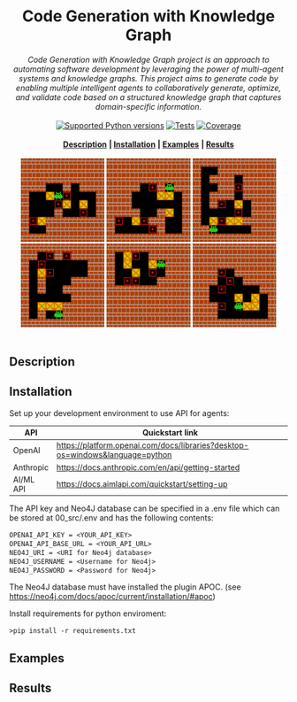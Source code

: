 <div align="center">
    <h1 align=center>Code Generation with Knowledge Graph</h1>
</div>

<div align="center">
    <em>Code Generation with Knowledge Graph project is an approach to automating software development by leveraging the power of multi-agent systems and knowledge graphs. This project aims to generate code by enabling multiple intelligent agents to collaboratively generate, optimize, and validate code based on a structured knowledge graph that captures domain-specific information.</em>
</div>

<br/>

<div align="center">
<a href="https://www.python.org/doc/versions/" target="_blank"><img src="https://img.shields.io/badge/Python-3.10-color=%2334D058.svg" alt="Supported Python versions"></a>
<a href="tests/coverage.txt" target="_blank"><img src="https://img.shields.io/badge/Tests-passing-color=%2334D058.svg" alt="Tests"></a>
<a href="tests/coverage.txt" target="_blank"><img src="https://img.shields.io/badge/Coverage-99%25-color=%2334D058.svg" alt="Coverage"></a>
</div>

<br/>

<div align="center">
    <strong><a href="#description" target="_blank">Description</a></strong>
    <strong> | </strong>
    <strong><a href="#installation" target="_blank">Installation</a></strong>
    <strong> | </strong>
    <strong><a href="#examples" target="_blank">Examples</a></strong>
    <strong> | </strong>
    <strong><a href="#results" target="_blank">Results</a></strong>
</div>

<br/>

<div class="collage">
  <div class="row" align="center">
    <img src="docs/images/0000_solved_env.gif" width="30%">
    <img src="docs/images/0001_solved_env.gif" width="30%">
    <img src="docs/images/0002_solved_env.gif" width="30%">
  </div>
  <div class="row" align="center">
    <img src="docs/images/0003_solved_env.gif" width="30%">
    <img src="docs/images/0004_solved_env.gif" width="30%">
    <img src="docs/images/0005_solved_env.gif" width="30%">
  </div>
</div>

<br/>

## Description

## Installation
Set up your development environment to use API for agents:

| API    | Quickstart link |
| -------- | ------- |
| OpenAI  | <https://platform.openai.com/docs/libraries?desktop-os=windows&language=python>|
| Anthropic  | <https://docs.anthropic.com/en/api/getting-started>|
| AI/ML API  | <https://docs.aimlapi.com/quickstart/setting-up>|

The API key and Neo4J database can be specified in a .env file which can be stored at 00_src/.env and has the following contents:

```
OPENAI_API_KEY = <YOUR_API_KEY>
OPENAI_API_BASE_URL = <YOUR_API_URL>
NEO4J_URI = <URI for Neo4j database>
NEO4J_USERNAME = <Username for Neo4j>
NEO4J_PASSWORD = <Password for Neo4j>
```

The Neo4J database must have installed the plugin APOC. (see <https://neo4j.com/docs/apoc/current/installation/#apoc>)

Install requirements for python enviroment:

```console
>pip install -r requirements.txt
```

## Examples


## Results